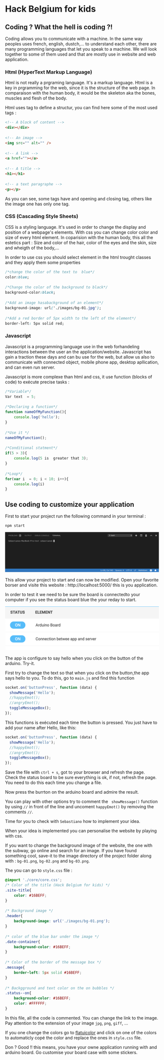 
# Hack Belgium for kids


## Coding ? What the hell is coding ?! 
Coding allows you to communicate with a machine. In the same way  peoples uses french, english, dustch,... to understand each other, there are many programming languages that let you  speak to a machine. We will look together to some of them used and  that are mostly use in website and web application.

### Html (HyperText Markup Language)

Html is not really a prgraming language. It's a markup language. Html is a key in prgramming for the web, since it is the structure of the web page. In comparaison with the human body, it would be the skeleton aka the bones, muscles and flesh of the body.

Html uses tag to define a structur, you can find here some of the most used  tags : 
```html
<!-- A block of content -->
<div></div>
 
<!-- An image -->
<img src="" alt="" />

<!-- A link -->
<a href=""></a>

<!-- A title -->
<h1></h1>

<!-- a text paragraphe -->
<p></p>
```
As you can see, some tags have and opening and closing tag, others like the image one has  only one tag. 


### CSS (Cascading Style Sheets)

CSS is a styling language. It's used in order to change the display and position of a webpage's elements. With css you can change color color and size of every html element. In coparision with the human body, this all the estetics part : Size and color of the hair, color of the eyes and the skin, size and wheigth of the body,...

In order to use css you should select element in the  html trought classes and they apply them some properties

```css
/*change the color of the text to  blue*/
color:blue;

/*Change the color of the background to black*/
background-color:black;

/*Add an image hasabackground of an element*/
background-image: url('./images/bg-01.jpg');

/*Add a red border of 5px width to the left of the element*/
border-left: 5px solid red;
```

### Javascript

Javascript  is a programming language use in the web forhandeling interactions between the user an the application/website. Javascript has gain a traction these days and can bu use for the web, but allow us also  to communicate with connected object,  mobile phone app, desktop apllication, and can even run server.

Javascript is more complexe than html and css, it use function (blocks of code) to exécute precise tasks :

```js
/*Variable*/
Var text  = 5;

/*Declaring a function*/
function nameOfMyFunction(){
    console.log('hello');
}

/*Use it */ 
nameOfMyFunction();

/*Conditional statment*/
if(5 > 3){
    console.log(5 is  greater that 3);
}

/*Loop*/
for(var i  = 0; i < 10; i++){
    console.log(i)
}

```


## Use coding to customize your application

First to start your project run the following command in  your terminal :

```
npm start
```

![terminal](./assets/terminal.png)

This allow your project to start and can now be modified. Open your favorite borser and visite this  website :  http://localhost:5000/
this is you application.

In order to  test it we need to be sure the board is connectedto  your computer if you see  the status board blue the your reday  to start.

![status  board](./assets/status.png)

The app is configure to say hello when  you click on the button of the  arduino. Try-it.

First  try to change the text so that when you click on the button,the app says hello to you. To do this,  go  to `main.js` and find this  function

```js
socket.on('buttonPress', function (data) {
  showMessage('Hello');
  //happyEmot();
  //angryEmot();
  toggleMessageBox();
});
``` 

This functions is exécuted each time the  button is pressed. You just have to add your name after Hello, like this: 

```js
socket.on('buttonPress', function (data) {
  showMessage('Hello');
  //happyEmot();
  //angryEmot();
  toggleMessageBox();
});
```

Save the file with `ctrl + s`, got to your browser and refresh the page. Check the status board to be sure everything is ok, if not, refresh  the page. You need to do this each time you change a file.

Now press the burrton on the arduino board and admire the result. 

You can play with other options try to comment the ` showMessage()` function by using `//` in front of the line and uncoment `happyEmot()` by removing the comments `//`. 

Time for you to check with `Sebastiano` how to implement your idea.

When your idea is implemented you can personalise the website by playing with css. 

If you  want  to  change the background image of the website, the one with the subway, go online and search for an image. If you have found something cool, save-it to the image directory of the project folder along with : `bg-01.png`, `bg-02.png` and  `bg-03.png`.

The you can go to `style.css` file :

```css
@import './core/core.css';
/* Color of the title (Hack Belgium for kids) */
.site-title{
    color: #16BEFF;
}

/* Background image */
.header{
    background-image: url('./images/bg-01.png');
}

/* color of the blue bar under the image */
.date-container{
    background-color: #16BEFF;
}

/* Color of the border of the message box */
.message{
    border-left: 5px solid #16BEFF;
}

/* Backgground and text color on the on bubbles */
.status--on{
    background-color: #16BEFF;
    color: #FFFFFF;
}

```

In this file, all the code is commented. You can change  the link to the image. Pay attention to the extension of your image `jpg`, `png`, `giff`, ...

If you one change the colors go to [flatuicolor](https://flatuicolors.com/palette/nl) and click on one of the colors to automaticly copé the color and replace the ones in `style.css` file.

Don ? Good !! this means, you have your owne application running with and arduino board. Go customise your board case with some stickers. 

